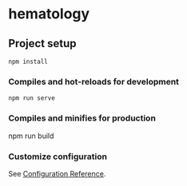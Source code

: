 # hematology

## Project setup
```
npm install
```

### Compiles and hot-reloads for development
```
npm run serve
```

### Compiles and minifies for production
npm run build

### Customize configuration
See [Configuration Reference](https://cli.vuejs.org/config/).
